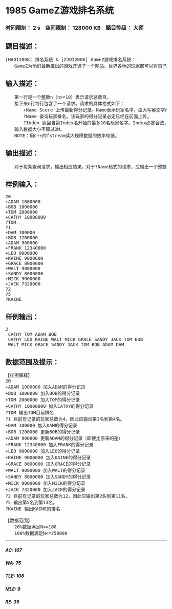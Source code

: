 # 1985 GameZ游戏排名系统   
### 时间限制： 2 s&nbsp;&nbsp;&nbsp;&nbsp;空间限制： 128000 KB&nbsp;&nbsp;&nbsp;&nbsp;题目等级： 大师  
## 题目描述：  

<pre>
[HAOI2008] 排名系统 & [ZJOI2006] GameZ游戏排名系统：
　　GameZ为他们最新推出的游戏开通了一个网站。世界各地的玩家都可以将自己的游戏得分上传到网站上。这样就可以看到自己在世界上的排名。得分越高，排名就越靠前。当两个玩家的名次相同时，先上传记录者优先。由于新游戏的火爆，网站服务器已经难堪重负。为此GameZ雇用了你来帮他们重新开发一套新的核心。 排名系统通常要应付三种请求：上传一条新的得分记录、查询某个玩家的当前排名以及返回某个区段内的排名记录。当某个玩家上传自己最新的得分记录时，他原有的得分记录会被删除。为了减轻服务器负担，在返回某个区段内的排名记录时，最多返回10条记录。
</pre>
  
  
## 输入描述：  

<pre>
　　第一行是一个整数n（n>=10）表示请求总数目。  
　　接下来n行每行包含了一个请求。请求的具体格式如下：  
　　　　+Name Score 上传最新得分记录。Name表示玩家名字，由大写英文字母组成，不超过10个字符。Score为不超过无符号32位整型表示范围的非负整数。  
　　　　?Name 查询玩家排名。该玩家的得分记录必定已经在前面上传。  
　　　　?Index 返回自第Index名开始的最多10名玩家名字。Index必定合法，即不小于1，也不大于当前有记录的玩家总数。  
　　输入数据大小不超过2M。  
　　NOTE：用C++的fstream读大规模数据的效率较低。
</pre>
  
  
## 输出描述：  

<pre>
　　对于每条查询请求，输出相应结果。对于?Name格式的请求，应输出一个整数表示该玩家当前的排名。对于?Index格式的请求，应在一行中依次输出从第Index名开始的最多10名玩家姓名，用一个空格分隔。
</pre>
  
  
## 样例输入：  

<pre>
20  
+ADAM 1000000  
+BOB 1000000  
+TOM 2000000  
+CATHY 10000000  
?TOM  
?1  
+DAM 100000  
+BOB 1200000  
+ADAM 900000  
+FRANK 12340000  
+LEO 9000000  
+KAINE 9000000  
+GRACE 8000000  
+WALT 9000000  
+SANDY 8000000  
+MICK 9000000  
+JACK 7320000  
?2  
?5  
?KAINE
</pre>
  
  
## 样例输出：  

<pre>
2  
 CATHY TOM ADAM BOB  
 CATHY LEO KAINE WALT MICK GRACE SANDY JACK TOM BOB  
 WALT MICK GRACE SANDY JACK TOM BOB ADAM DAM
</pre>
  
  
## 数据范围及提示：  

<pre>
【样例解释】  
20  
+ADAM 1000000 加入ADAM的得分记录  
+BOB 1000000 加入BOB的得分记录  
+TOM 2000000 加入TOM的得分记录  
+CATHY 10000000 加入CATHY的得分记录  
?TOM 输出TOM目前排名  
?1 目前有记录的玩家总数为4，因此应输出第1名到第4名。  
+DAM 100000 加入DAM的得分记录  
+BOB 1200000 更新BOB的得分记录  
+ADAM 900000 更新ADAM的得分记录（即使比原来的差）  
+FRANK 12340000 加入FRANK的得分记录  
+LEO 9000000 加入LEO的得分记录  
+KAINE 9000000 加入KAINE的得分记录  
+GRACE 8000000 加入GRACE的得分记录  
+WALT 9000000 加入WALT的得分记录  
+SANDY 8000000 加入SANDY的得分记录  
+MICK 9000000 加入MICK的得分记录  
+JACK 7320000 加入JACK的得分记录  
?2 目前有记录的玩家总数为12，因此应输出第2名到第11名。  
?5 输出第5名到第13名。  
?KAINE 输出KAINE的排名
  
【数据范围】  
　　20%数据满足N<=100  
　　100%数据满足N<=250000
</pre>
  
  
***  

##### AC: 107  
##### WA: 75  
##### TLE: 108  
##### MLE: 9  
##### RE: 35  
